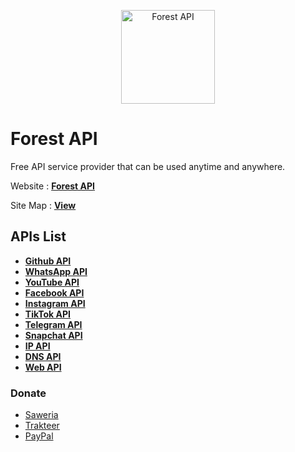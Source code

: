 <p align="center"><img src="https://www.forestapi.my.id/static/images/forestapi.png" width="150" alt="Forest API"></p>

# Forest API

Free API service provider that can be used anytime and anywhere.

Website : **[Forest API](https://www.forestapi.my.id)**

Site Map : **[View](https://www.forestapi.my.id/static/sitemap.xml)**

## APIs List

- **[Github API](https://www.forestapi.my.id/api/github)**
- **[WhatsApp API](https://www.forestapi.my.id/api/whatsapp)**
- **[YouTube API](https://www.forestapi.my.id/api/youtube)**
- **[Facebook API](https://www.forestapi.my.id/api/facebook)**
- **[Instagram API](https://www.forestapi.my.id/api/instagram)**
- **[TikTok API](https://www.forestapi.my.id/api/tiktok)**
- **[Telegram API](https://www.forestapi.my.id/api/telegram)**
- **[Snapchat API](https://www.forestapi.my.id/api/snapchat)**
- **[IP API](https://www.forestapi.my.id/api/ip)**
- **[DNS API](https://www.forestapi.my.id/api/dns)**
- **[Web API](https://www.forestapi.my.id/api/web)**

### Donate
- [Saweria](https://saweria.co/rioagungpurnomo)
- [Trakteer](https://trakteer.id/rioagungpurnomo)
- [PayPal](https://www.paypal.me/rioagungpurnomoo)
